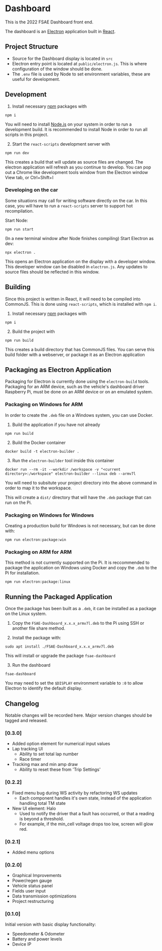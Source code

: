 # Dashboard

This is the 2022 FSAE Dashboard front end.

The dashboard is an [Electron](https://www.electronjs.org/) application built in [React](https://reactjs.org/).

## Project Structure

* Source for the Dashboard display is located in ```src```
* Electron entry point is located at ```public/electron.js```. This is where configuration of the window should be done.
* The ```.env``` file is used by Node to set environment variables, these are useful for development. 

## Development

1. Install necessary [npm](https://www.npmjs.com/) packages with 

```
npm i
```

You will need to install [Node.js](https://nodejs.org/en/) on your system in order to run a development build. It is recommended to install Node in order to run all scripts in this project.

2. Start the ```react-scripts``` development server with

```
npm run dev
```

This creates a build that will update as source files are changed. The electron application will refresh as you continue to develop. You can pop out a Chrome like development tools window from the Electron window View tab, or Ctrl+Shift+I

### Developing on the car

Some situations may call for writing software directly on the car. In this case, you will have to run a ```react-scripts``` server to support hot recompilation.

Start Node:

```
npm run start
```

(In a new terminal window after Node finishes compiling) Start Electron as dev:

```
npx electron .
```

This opens an Electron application on the display with a developer window. This developer window can be disabled in ```electron.js```. Any updates to source files should be reflected in this window.

## Building

Since this project is written in React, it will need to be compiled into CommonJS. This is done using ```react-scripts```, which is installed with ```npm i```.

1. Install necessary [npm](https://www.npmjs.com/) packages with 

```
npm i
```
    
2. Build the project with

```
npm run build
```

This creates a build directory that has CommonJS files. You can serve this build folder with a webserver, or package it as an Electron application

## Packaging as Electron Application

Packaging for Electron is currently done using the ```electron-build``` tools. Packaging for an ARM device, such as the vehicle's dashboard driver Raspberry Pi, must be done on an ARM device or on an emulated system.

### Packaging on Windows for ARM

In order to create the ```.deb``` file on a Windows system, you can use Docker. 

1. Build the application if you have not already

```
npm run build
```
    
2. Build the Docker container

```
docker build -t electron-builder .
```
    
3. Run the ```electron-builder``` tool inside this container

```
docker run --rm -it --workdir /workspace -v "<current directory>:/workspace" electron-builder --linux deb --armv7l
```

You will need to subsitute your project directory into the above command in order to map it to the workspace.

This will create a ```dist/``` directory that will have the ```.deb``` package that can run on the Pi.

### Packaging on Windows for Windows

Creating a production build for Windows is not necessary, but can be done with:

```
npm run electron:package:win
```

### Packaging on ARM for ARM
   
This method is not currently supported on the Pi. It is reccommended to package the application on Windows using Docker and copy the ```.deb``` to the Pi for installation.

```
npm run electron:package:linux
``` 

## Running the Packaged Application

Once the package has been built as a ```.deb```, it can be installed as a package on the Linux system.

1. Copy the ```FSAE-Dashboard_x.x.x_armv7l.deb``` to the Pi using SSH or another file share method.

2. Install the package with:

```
sudo apt install ./FSAE-Dashboard_x.x.x_armv7l.deb
```

This will install or upgrade the package ```fsae-dashboard```

3. Run the dashboard

```
fsae-dashboard
```

You may need to set the ```$DISPLAY``` environment variable to ```:0``` to allow Electron to identify the default display.

## Changelog

Notable changes will be recorded here. Major version changes should be tagged and released.

### [0.3.0]

* Added option element for numerical input values
* Lap tracking UI
    * Ability to set total lap number
    * Race timer
* Tracking max and min amp draw
    * Ability to reset these from 'Trip Settings'
    
### [0.2.2]

* Fixed menu bug during WS activity by refactoring WS updates
    * Each component handles it's own state, instead of the application handling total TM state
* New UI element: Halo
    * Used to notify the driver that a fault has occurred, or that a reading is beyond a threshold.
    * For example, if the min_cell voltage drops too low, screen will glow red.

### [0.2.1]

* Added menu options

### [0.2.0]

* Graphical Improvements
* Power/regen gauge
* Vehicle status panel
* Fields user input
* Data transmission optimizations
* Project restructuring

### [0.1.0]

Initial version with basic display functionality:

* Speedometer & Odometer
* Battery and power levels
* Device IP

